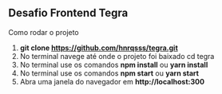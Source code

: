 ## Desafio Frontend Tegra

Como rodar o projeto

1. **git clone https://github.com/hnrqsss/tegra.git**
2. No terminal navege até onde o projeto foi baixado cd tegra
3. No terminal use os comandos **npm install** ou **yarn install**
4. No terminal use os comandos **npm start** ou **yarn start** 
5. Abra uma janela do navegador em **http://localhost:300**